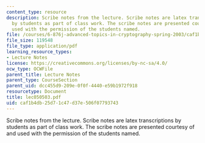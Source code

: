 ```yaml
---
content_type: resource
description: Scribe notes from the lecture. Scribe notes are latex transcriptions
  by students as part of class work. The scribe notes are presented courtesy of and
  used with the permission of the students named.
file: /courses/6-876j-advanced-topics-in-cryptography-spring-2003/caf1b4db25d71c47d37e506f07793743_lec050503.pdf
file_size: 119548
file_type: application/pdf
learning_resource_types:
- Lecture Notes
license: https://creativecommons.org/licenses/by-nc-sa/4.0/
ocw_type: OCWFile
parent_title: Lecture Notes
parent_type: CourseSection
parent_uid: dcc455d9-209e-0f0f-4440-e59b1972f918
resourcetype: Document
title: lec050503.pdf
uid: caf1b4db-25d7-1c47-d37e-506f07793743
---
```

Scribe notes from the lecture. Scribe notes are latex transcriptions by students as part of class work. The scribe notes are presented courtesy of and used with the permission of the students named.